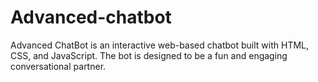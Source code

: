 # Advanced-chatbot
Advanced ChatBot is an interactive web-based chatbot built with HTML, CSS, and JavaScript. The bot is designed to be a fun and engaging conversational partner.
